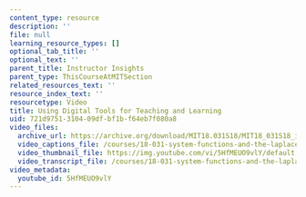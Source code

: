 ```yaml
---
content_type: resource
description: ''
file: null
learning_resource_types: []
optional_tab_title: ''
optional_text: ''
parent_title: Instructor Insights
parent_type: ThisCourseAtMITSection
related_resources_text: ''
resource_index_text: ''
resourcetype: Video
title: Using Digital Tools for Teaching and Learning
uid: 721d9751-3104-09df-bf1b-f64eb7f080a8
video_files:
  archive_url: https://archive.org/download/MIT18.031S18/MIT18_031S18_interviews_300k.mp4
  video_captions_file: /courses/18-031-system-functions-and-the-laplace-transform-spring-2019/eb33caf8eeb75a7881e3dcad90368995_5HfMEUO9vlY.vtt
  video_thumbnail_file: https://img.youtube.com/vi/5HfMEUO9vlY/default.jpg
  video_transcript_file: /courses/18-031-system-functions-and-the-laplace-transform-spring-2019/a1bafd971aaed97e836b7c99f1f5326f_5HfMEUO9vlY.pdf
video_metadata:
  youtube_id: 5HfMEUO9vlY
---
```

